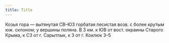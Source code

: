 ```yaml
---
title: Title
---
```


Козья гора — вытянутая СВ–ЮЗ горбатая лесистая возв. с более крутым юж. склоном;
у вершины поляна. В 3 км. к ЮВ от вост. окраины Старого Крыма, к СЗ от г.
Сарытлык, к З от г. Коклюк З–5
